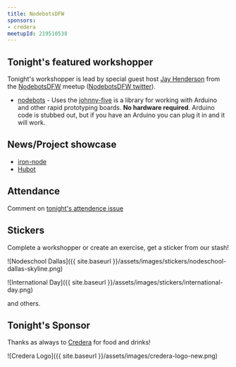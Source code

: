 ```yaml
---
title: NodebotsDFW
sponsors:
- credera
meetupId: 219510538
---
```


## Tonight's featured workshopper
Tonight's workshopper is lead by special guest host [Jay Henderson](https://twitter.com/blujconcepts) from the [NodebotsDFW](http://www.meetup.com/nodebotsdfw/) meetup ([NodebotsDFW twitter](https://twitter.com/nodebotsdfwÂ)).
- [nodebots](https://github.com/tableflip/nodebot-workshop) - Uses the [johnny-five](https://github.com/rwaldron/johnny-five) is a library for working with Arduino and other rapid prototyping boards.  **No hardware required**. Arduino code is stubbed out, but if you have an Arduino you can plug it in and it will work.

## News/Project showcase

- [iron-node](https://github.com/s-a/iron-node)
- [Hubot](https://hubot.github.com/)

## Attendance

Comment on [tonight's attendence issue](https://github.com/nodeschool/dallas/issues/58)

## Stickers

Complete a workshopper or create an exercise, get a sticker from our stash!

![Nodeschool Dallas]({{ site.baseurl }}/assets/images/stickers/nodeschool-dallas-skyline.png)

![International Day]({{ site.baseurl }}/assets/images/stickers/international-day.png)

and others.


## Tonight's Sponsor

Thanks as always to [Credera](http://www.credera.com) for food and drinks!

![Credera Logo]({{ site.baseurl }}/assets/images/credera-logo-new.png)

